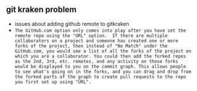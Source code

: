 ## git kraken problem
- issues about adding github remote to gitkraken
- `The GitHub.com option only comes into play after you have set the remote repo using the "URL" option. 
If there are multiple collaborators on a project and someone has created one or more forks of the project, then instead of "No Match" under the GitHub.com,
you would see a list of all the forks of the project on which you are a collaborator.
You could then add the forked repos as the 2nd, 3rd, etc. remotes, and any activity on those forks would be displayed to you on the commit graph.
This allows people to see what's going on in the forks,
and you can drag and drop from the forked parts of the graph to create pull requests to the repo you first set up using "URL".`
